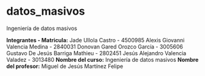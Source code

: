 # datos_masivos
Ingeniería de datos masivos

**Integrantes - Matricula:**
Jade Ullola Castro - 4500985
Alexis Giovanni Valencia Medina - 2840031
Donovan Gared Orozco García - 3005606
Gustavo De Jesús Barriga Mathieu - 2802451
Jesús Alejandro Valencia Valadez - 3013480
**Nombre del curso:** Ingeniería de datos masivos
**Nombre del profesor:** Miguel de Jesús Martínez Felipe
